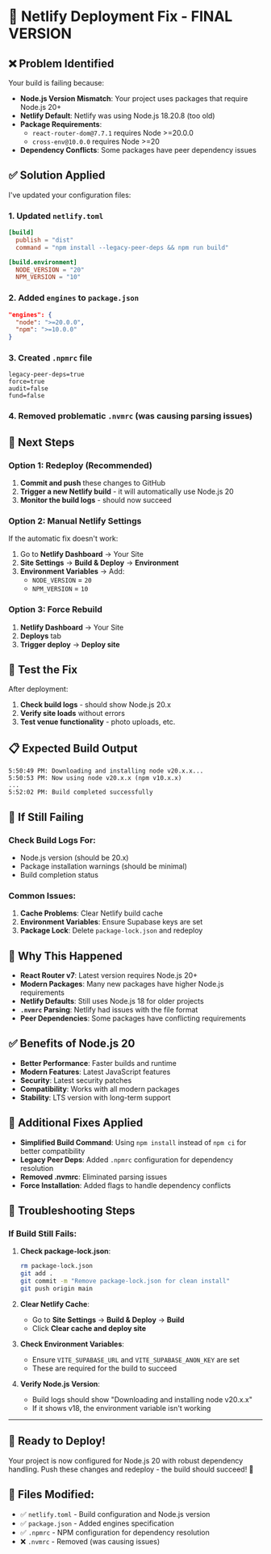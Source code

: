 # 🚀 Netlify Deployment Fix - FINAL VERSION

## ❌ **Problem Identified**

Your build is failing because:
- **Node.js Version Mismatch**: Your project uses packages that require Node.js 20+
- **Netlify Default**: Netlify was using Node.js 18.20.8 (too old)
- **Package Requirements**: 
  - `react-router-dom@7.7.1` requires Node >=20.0.0
  - `cross-env@10.0.0` requires Node >=20
- **Dependency Conflicts**: Some packages have peer dependency issues

## ✅ **Solution Applied**

I've updated your configuration files:

### 1. **Updated `netlify.toml`**
```toml
[build]
  publish = "dist"
  command = "npm install --legacy-peer-deps && npm run build"

[build.environment]
  NODE_VERSION = "20"
  NPM_VERSION = "10"
```

### 2. **Added `engines` to `package.json`**
```json
"engines": {
  "node": ">=20.0.0",
  "npm": ">=10.0.0"
}
```

### 3. **Created `.npmrc` file**
```
legacy-peer-deps=true
force=true
audit=false
fund=false
```

### 4. **Removed problematic `.nvmrc`** (was causing parsing issues)

## 🔄 **Next Steps**

### **Option 1: Redeploy (Recommended)**
1. **Commit and push** these changes to GitHub
2. **Trigger a new Netlify build** - it will automatically use Node.js 20
3. **Monitor the build logs** - should now succeed

### **Option 2: Manual Netlify Settings**
If the automatic fix doesn't work:
1. Go to **Netlify Dashboard** → Your Site
2. **Site Settings** → **Build & Deploy** → **Environment**
3. **Environment Variables** → Add:
   - `NODE_VERSION` = `20`
   - `NPM_VERSION` = `10`

### **Option 3: Force Rebuild**
1. **Netlify Dashboard** → Your Site
2. **Deploys** tab
3. **Trigger deploy** → **Deploy site**

## 🧪 **Test the Fix**

After deployment:
1. **Check build logs** - should show Node.js 20.x
2. **Verify site loads** without errors
3. **Test venue functionality** - photo uploads, etc.

## 📋 **Expected Build Output**

```
5:50:49 PM: Downloading and installing node v20.x.x...
5:50:53 PM: Now using node v20.x.x (npm v10.x.x)
...
5:52:02 PM: Build completed successfully
```

## 🐛 **If Still Failing**

### **Check Build Logs For:**
- Node.js version (should be 20.x)
- Package installation warnings (should be minimal)
- Build completion status

### **Common Issues:**
1. **Cache Problems**: Clear Netlify build cache
2. **Environment Variables**: Ensure Supabase keys are set
3. **Package Lock**: Delete `package-lock.json` and redeploy

## 🎯 **Why This Happened**

- **React Router v7**: Latest version requires Node.js 20+
- **Modern Packages**: Many new packages have higher Node.js requirements
- **Netlify Defaults**: Still uses Node.js 18 for older projects
- **`.nvmrc` Parsing**: Netlify had issues with the file format
- **Peer Dependencies**: Some packages have conflicting requirements

## ✅ **Benefits of Node.js 20**

- **Better Performance**: Faster builds and runtime
- **Modern Features**: Latest JavaScript features
- **Security**: Latest security patches
- **Compatibility**: Works with all modern packages
- **Stability**: LTS version with long-term support

## 🔧 **Additional Fixes Applied**

- **Simplified Build Command**: Using `npm install` instead of `npm ci` for better compatibility
- **Legacy Peer Deps**: Added `.npmrc` configuration for dependency resolution
- **Removed .nvmrc**: Eliminated parsing issues
- **Force Installation**: Added flags to handle dependency conflicts

## 🚨 **Troubleshooting Steps**

### **If Build Still Fails:**

1. **Check package-lock.json**:
   ```bash
   rm package-lock.json
   git add .
   git commit -m "Remove package-lock.json for clean install"
   git push origin main
   ```

2. **Clear Netlify Cache**:
   - Go to **Site Settings** → **Build & Deploy** → **Build**
   - Click **Clear cache and deploy site**

3. **Check Environment Variables**:
   - Ensure `VITE_SUPABASE_URL` and `VITE_SUPABASE_ANON_KEY` are set
   - These are required for the build to succeed

4. **Verify Node.js Version**:
   - Build logs should show "Downloading and installing node v20.x.x"
   - If it shows v18, the environment variable isn't working

---

## 🚀 **Ready to Deploy!**

Your project is now configured for Node.js 20 with robust dependency handling. Push these changes and redeploy - the build should succeed! 🎉

## 📝 **Files Modified:**

- ✅ `netlify.toml` - Build configuration and Node.js version
- ✅ `package.json` - Added engines specification
- ✅ `.npmrc` - NPM configuration for dependency resolution
- ❌ `.nvmrc` - Removed (was causing issues)